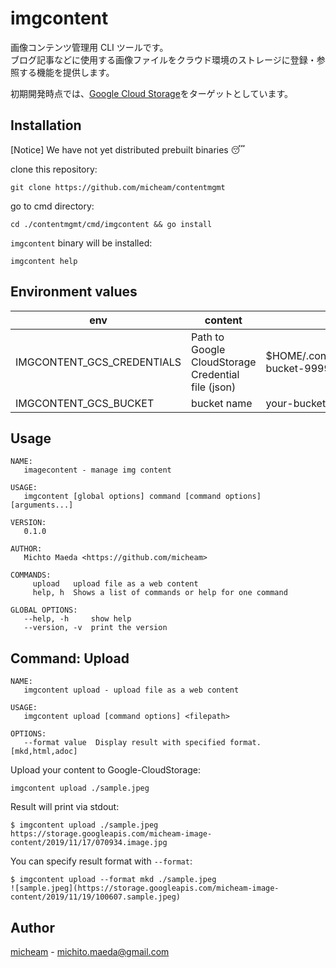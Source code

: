 # imgcontent

画像コンテンツ管理用 CLI ツールです。  
ブログ記事などに使用する画像ファイルをクラウド環境のストレージに登録・参照する機能を提供します。

初期開発時点では、[Google Cloud Storage]をターゲットとしています。  

## Installation

[Notice] We have not yet distributed prebuilt binaries 😴

clone this repository:

    git clone https://github.com/micheam/contentmgmt

go to cmd directory:

    cd ./contentmgmt/cmd/imgcontent && go install

`imgcontent` binary will be installed:

    imgcontent help

## Environment values

env | content | note
--|--|--
IMGCONTENT_GCS_CREDENTIALS | Path to Google CloudStorage Credential file (json) | $HOME/.config/imgcontent/your-bucket-999999999999.json
IMGCONTENT_GCS_BUCKET | bucket name | your-bucket

## Usage

```
NAME:
   imagecontent - manage img content

USAGE:
   imgcontent [global options] command [command options] [arguments...]

VERSION:
   0.1.0

AUTHOR:
   Michto Maeda <https://github.com/micheam>

COMMANDS:
     upload   upload file as a web content
     help, h  Shows a list of commands or help for one command

GLOBAL OPTIONS:
   --help, -h     show help
   --version, -v  print the version
```

## Command: Upload

```
NAME:
   imgcontent upload - upload file as a web content

USAGE:
   imgcontent upload [command options] <filepath>

OPTIONS:
   --format value  Display result with specified format. [mkd,html,adoc]
```

Upload your content to Google-CloudStorage:

    imgcontent upload ./sample.jpeg

Result will print via stdout:

```console
$ imgcontent upload ./sample.jpeg
https://storage.googleapis.com/micheam-image-content/2019/11/17/070934.image.jpg
```

You can specify result format with `--format`:

```console
$ imgcontent upload --format mkd ./sample.jpeg
![sample.jpeg](https://storage.googleapis.com/micheam-image-content/2019/11/19/100607.sample.jpeg)
```

## Author
[micheam](https://github.com/micheam) - <michito.maeda@gmail.com>

[Google Cloud Storage]: https://cloud.google.com/storage/
